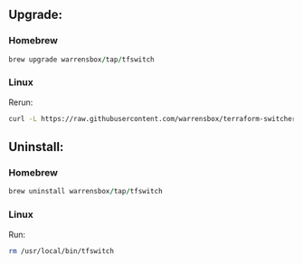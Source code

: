 ## Upgrade:

### Homebrew

```ruby
brew upgrade warrensbox/tap/tfswitch
```
### Linux

Rerun:

```sh
curl -L https://raw.githubusercontent.com/warrensbox/terraform-switcher/release/install.sh | bash
```

## Uninstall:

### Homebrew

```ruby
brew uninstall warrensbox/tap/tfswitch
```
### Linux

Run:

```sh
rm /usr/local/bin/tfswitch
```